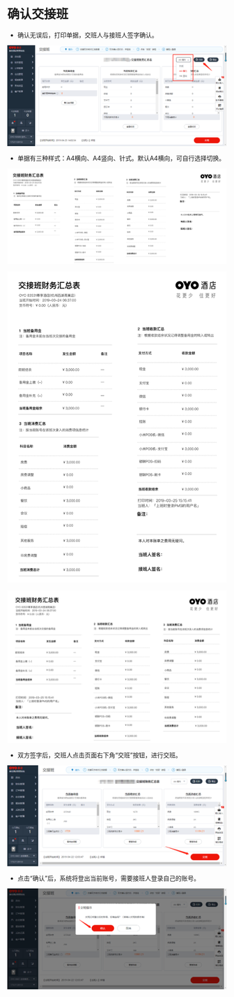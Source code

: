 # 确认交接班

* 确认无误后，打印单据，交班人与接班人签字确认。

![](../../../.gitbook/assets/image%20%28699%29.png)

* 单据有三种样式：A4横向、A4竖向、针式。默认A4横向，可自行选择切换。

![](../../../.gitbook/assets/image%20%28418%29.png)



![](../../../.gitbook/assets/image%20%28801%29.png)

![](../../../.gitbook/assets/image%20%28337%29.png)

* 双方签字后，交班人点击页面右下角“交班”按钮，进行交班。

![](../../../.gitbook/assets/image%20%28356%29.png)

* 点击“确认”后，系统将登出当前账号，需要接班人登录自己的账号。

![](../../../.gitbook/assets/image%20%28264%29.png)


